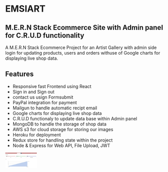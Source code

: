 # EMSIART
## M.E.R.N Stack Ecommerce Site with Admin panel for C.R.U.D functionality

A M.E.R.N Stack Ecommerce Project for an Artist Gallery with admin side login for updating products, users and orders withuse of Google charts for displaying live shop data.

## Features 

- Responsive fast Frontend using React
- Sign in and Sign out
- contact us usign Formsubmit
- PayPal integration for payment  
- Mailgun to handle automatic recipt email
- Google charts for displaying live shop data
- C.R.U.D functionaly to update data base within Admin panel
- MongoDB to handle the storage of shop data
- AWS s3 for cloud storage for storing our images 
- Heroku for deployment
- Redux store for handling state within the project
- Node & Express for Web API, File Upload, JWT

<img src="MDImages/dahsboardpage1.jpg" width="100">
